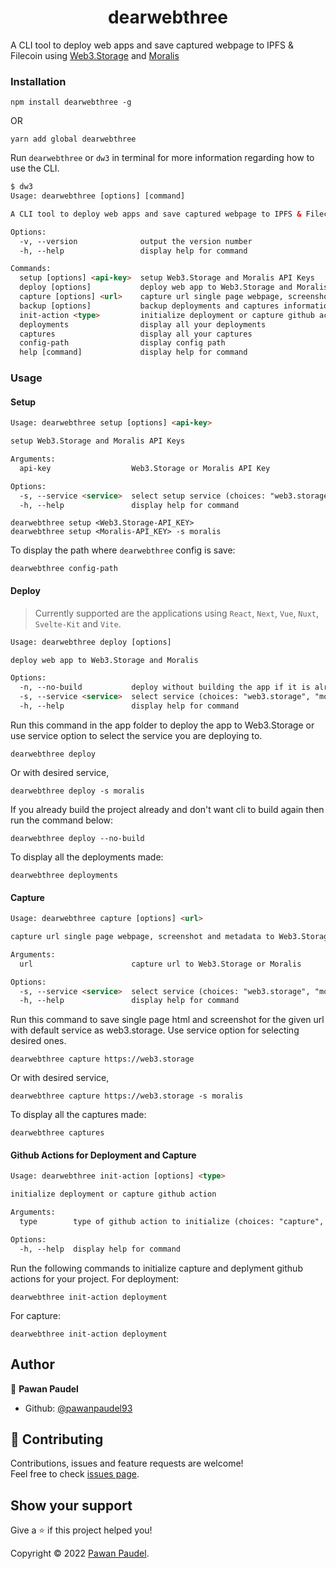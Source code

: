<h1 align="center">dearwebthree</h1>

A CLI tool to deploy web apps and save captured webpage to IPFS & Filecoin using [Web3.Storage](https://web3.storage) and [Moralis](https://moralis.io/)


### Installation
```
npm install dearwebthree -g
```

OR

```
yarn add global dearwebthree
```

Run `dearwebthree` or `dw3` in terminal for more information regarding how to use the CLI.

```html
$ dw3
Usage: dearwebthree [options] [command]

A CLI tool to deploy web apps and save captured webpage to IPFS & Filecoin using web3.storage and Moralis

Options:
  -v, --version              output the version number
  -h, --help                 display help for command

Commands:
  setup [options] <api-key>  setup Web3.Storage and Moralis API Keys
  deploy [options]           deploy web app to Web3.Storage and Moralis
  capture [options] <url>    capture url single page webpage, screenshot and metadata to Web3.Storage and Moralis
  backup [options]           backup deployments and captures information
  init-action <type>         initialize deployment or capture github action
  deployments                display all your deployments
  captures                   display all your captures
  config-path                display config path
  help [command]             display help for command
```

### Usage
#### Setup

```html
Usage: dearwebthree setup [options] <api-key>

setup Web3.Storage and Moralis API Keys

Arguments:
  api-key                  Web3.Storage or Moralis API Key

Options:
  -s, --service <service>  select setup service (choices: "web3.storage", "moralis", default: "web3.storage")
  -h, --help               display help for command
```

```
dearwebthree setup <Web3.Storage-API_KEY>
dearwebthree setup <Moralis-API_KEY> -s moralis
```

To display the path where `dearwebthree` config is save:
```
dearwebthree config-path
```

#### Deploy
> Currently supported are the applications using `React`, `Next`, `Vue`, `Nuxt`, `Svelte-Kit` and `Vite`.

```html
Usage: dearwebthree deploy [options]

deploy web app to Web3.Storage and Moralis

Options:
  -n, --no-build           deploy without building the app if it is already build
  -s, --service <service>  select service (choices: "web3.storage", "moralis", default: "web3.storage")
  -h, --help               display help for command

```

Run this command in the app folder to deploy the app to Web3.Storage or use service option to select the service you are deploying to.

```
dearwebthree deploy
```
Or with desired service,
```
dearwebthree deploy -s moralis
```

If you already build the project already and don't want cli to build again then run the command below:
```
dearwebthree deploy --no-build
```

To display all the deployments made:
```
dearwebthree deployments
```

#### Capture

```html
Usage: dearwebthree capture [options] <url>

capture url single page webpage, screenshot and metadata to Web3.Storage and Moralis

Arguments:
  url                      capture url to Web3.Storage or Moralis

Options:
  -s, --service <service>  select service (choices: "web3.storage", "moralis", default: "web3.storage")
  -h, --help               display help for command

```

Run this command to save single page html and screenshot for the given url with default service as web3.storage. Use service option for selecting desired ones.

```
dearwebthree capture https://web3.storage
```
Or with desired service,
```
dearwebthree capture https://web3.storage -s moralis
```

To display all the captures made:
```
dearwebthree captures
```

#### Github Actions for Deployment and Capture

```html
Usage: dearwebthree init-action [options] <type>

initialize deployment or capture github action

Arguments:
  type        type of github action to initialize (choices: "capture", "deployment")

Options:
  -h, --help  display help for command

```

Run the following commands to initialize capture and deplyment github actions for your project.
For deployment:
```
dearwebthree init-action deployment
```
For capture:
```
dearwebthree init-action deployment
```

## Author

👤 **Pawan Paudel**

- Github: [@pawanpaudel93](https://github.com/pawanpaudel93)

## 🤝 Contributing

Contributions, issues and feature requests are welcome!<br />Feel free to check [issues page](https://github.com/pawanpaudel93/dearwebthree/issues).

## Show your support

Give a ⭐️ if this project helped you!

Copyright © 2022 [Pawan Paudel](https://github.com/pawanpaudel93).<br />
